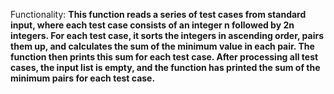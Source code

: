 Functionality: **This function reads a series of test cases from standard input, where each test case consists of an integer n followed by 2n integers. For each test case, it sorts the integers in ascending order, pairs them up, and calculates the sum of the minimum value in each pair. The function then prints this sum for each test case. After processing all test cases, the input list is empty, and the function has printed the sum of the minimum pairs for each test case.**